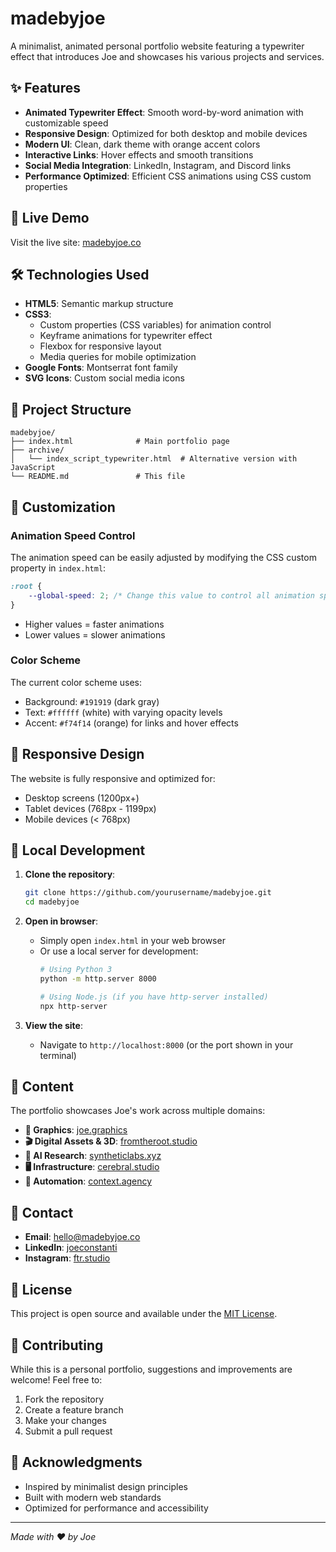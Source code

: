 # madebyjoe

A minimalist, animated personal portfolio website featuring a typewriter effect that introduces Joe and showcases his various projects and services.

## ✨ Features

- **Animated Typewriter Effect**: Smooth word-by-word animation with customizable speed
- **Responsive Design**: Optimized for both desktop and mobile devices
- **Modern UI**: Clean, dark theme with orange accent colors
- **Interactive Links**: Hover effects and smooth transitions
- **Social Media Integration**: LinkedIn, Instagram, and Discord links
- **Performance Optimized**: Efficient CSS animations using CSS custom properties

## 🚀 Live Demo

Visit the live site: [madebyjoe.co](https://madebyjoe.co)

## 🛠️ Technologies Used

- **HTML5**: Semantic markup structure
- **CSS3**: 
  - Custom properties (CSS variables) for animation control
  - Keyframe animations for typewriter effect
  - Flexbox for responsive layout
  - Media queries for mobile optimization
- **Google Fonts**: Montserrat font family
- **SVG Icons**: Custom social media icons

## 📁 Project Structure

```
madebyjoe/
├── index.html              # Main portfolio page
├── archive/
│   └── index_script_typewriter.html  # Alternative version with JavaScript
└── README.md               # This file
```

## 🎨 Customization

### Animation Speed Control

The animation speed can be easily adjusted by modifying the CSS custom property in `index.html`:

```css
:root {
    --global-speed: 2; /* Change this value to control all animation speeds */
}
```

- Higher values = faster animations
- Lower values = slower animations

### Color Scheme

The current color scheme uses:
- Background: `#191919` (dark gray)
- Text: `#ffffff` (white) with varying opacity levels
- Accent: `#f74f14` (orange) for links and hover effects

## 📱 Responsive Design

The website is fully responsive and optimized for:
- Desktop screens (1200px+)
- Tablet devices (768px - 1199px)
- Mobile devices (< 768px)

## 🔧 Local Development

1. **Clone the repository**:
   ```bash
   git clone https://github.com/yourusername/madebyjoe.git
   cd madebyjoe
   ```

2. **Open in browser**:
   - Simply open `index.html` in your web browser
   - Or use a local server for development:
     ```bash
     # Using Python 3
     python -m http.server 8000
     
     # Using Node.js (if you have http-server installed)
     npx http-server
     ```

3. **View the site**:
   - Navigate to `http://localhost:8000` (or the port shown in your terminal)

## 📝 Content

The portfolio showcases Joe's work across multiple domains:

- **🎨 Graphics**: [joe.graphics](https://joe.graphics)
- **🎬 Digital Assets & 3D**: [fromtheroot.studio](https://fromtheroot.studio)
- **🤖 AI Research**: [syntheticlabs.xyz](https://syntheticlabs.xyz)
- **🖥️ Infrastructure**: [cerebral.studio](https://cerebral.studio)
- **🔧 Automation**: [context.agency](https://context-agency.webflow.io)

## 📧 Contact

- **Email**: [hello@madebyjoe.co](mailto:hello@madebyjoe.co)
- **LinkedIn**: [joeconstanti](https://www.linkedin.com/in/joeconstanti/)
- **Instagram**: [ftr.studio](https://www.instagram.com/ftr.studio/)

## 📄 License

This project is open source and available under the [MIT License](LICENSE).

## 🤝 Contributing

While this is a personal portfolio, suggestions and improvements are welcome! Feel free to:

1. Fork the repository
2. Create a feature branch
3. Make your changes
4. Submit a pull request

## 🙏 Acknowledgments

- Inspired by minimalist design principles
- Built with modern web standards
- Optimized for performance and accessibility

---

*Made with ❤️ by Joe* 